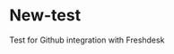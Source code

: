 # New-test
<html>
<head>
<title> Test for new test repository </title>
<p> Test for Github integration with Freshdesk </p>
</head>
</html>
